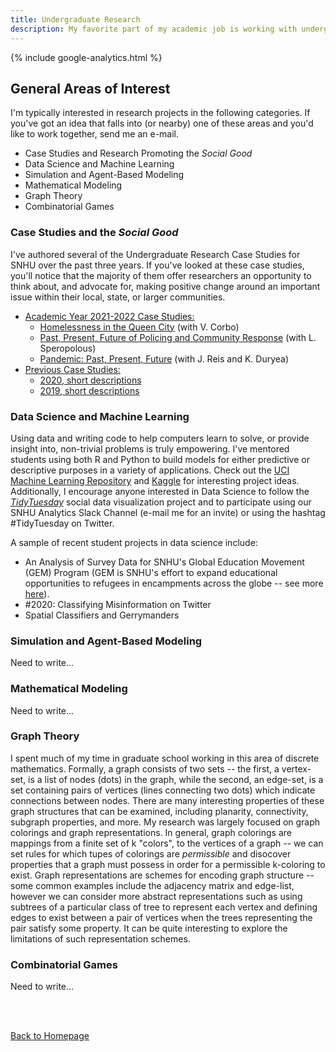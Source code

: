 ```yaml
---
title: Undergraduate Research
description: My favorite part of my academic job is working with undergraduates (and graduate students, too) on research projects. Here you'll find information about my past projects and current interests. Please send me an e-mail if you are interested in working together.
---
```


{% include google-analytics.html %}

## General Areas of Interest

I'm typically interested in research projects in the following categories. If you've got an idea 
that falls into (or nearby) one of these areas and you'd like to work together, send me an e-mail.  
  + Case Studies and Research Promoting the *Social Good*
  + Data Science and Machine Learning
  + Simulation and Agent-Based Modeling
  + Mathematical Modeling
  + Graph Theory
  + Combinatorial Games

### Case Studies and the *Social Good*

I've authored several of the Undergraduate Research Case Studies for SNHU over the past three years. 
If you've looked at these case studies, you'll notice that the majority of them offer researchers an
opportunity to think about, and advocate for, making positive change around an important issue within 
their local, state, or larger communities.   
  + <u>Academic Year 2021-2022 Case Studies:</u>  
    + [Homelessness in the Queen City](https://drive.google.com/file/d/1tWxZblj9dpkdZTzEN02hWvqfbmzrotg1/view?usp=sharing) (with V. Corbo)
    + [Past, Present, Future of Policing and Community Response](https://drive.google.com/file/d/1lu4EF84r0VOcL2yzzq2drUbi_imcShRN/view?usp=sharing) (with L. Speropolous)
    + [Pandemic: Past, Present, Future](https://drive.google.com/file/d/19lkPnDTdSyjblfKzgVptYdmNku1nRUVq/view?usp=sharing) (with J. Reis and K. Duryea)
  + <u>Previous Case Studies:</u>  
    + [2020, short descriptions](https://drive.google.com/file/d/1w7l0UZ3zxWrdrnMb1TjmEyN5AAu4QSZe/view?usp=sharing)
    + [2019, short descriptions](https://docs.google.com/document/d/1m4rplDV9tbh7xVKXbIUflRmch8NJUZYJtXf_gVYx7ec/edit?usp=sharing)

### Data Science and Machine Learning

Using data and writing code to help computers learn to solve, or provide insight into, non-trivial 
problems is truly empowering. I've mentored students using both R and Python to build models for 
either predictive or descriptive purposes in a variety of applications. Check out the [UCI Machine
Learning Repository](https://archive.ics.uci.edu/ml/index.php) and [Kaggle](https://www.kaggle.com/)
for interesting project ideas. Additionally, I encourage anyone interested in Data Science to follow
the [*TidyTuesday*](https://github.com/rfordatascience/tidytuesday) social data visualization project
and to participate using our SNHU Analytics Slack Channel (e-mail me for an invite) or using the
hashtag #TidyTuesday on Twitter.

A sample of recent student projects in data science include:  
+ An Analysis of Survey Data for SNHU's Global Education Movement (GEM) Program (GEM is SNHU's effort to expand educational opportunities to refugees in encampments across the globe -- see more [here](https://gem.snhu.edu/)).
+ #2020: Classifying Misinformation on Twitter
+ Spatial Classifiers and Gerrymanders

### Simulation and Agent-Based Modeling

Need to write...

### Mathematical Modeling

Need to write...

### Graph Theory

I spent much of my time in graduate school working in this area of discrete mathematics. Formally, a graph consists of two sets -- the first, a vertex-set, is a list of nodes (dots) in the graph, while the second, an edge-set, is a set containing pairs of vertices (lines connecting two dots) which indicate connections between nodes. There are many interesting properties of these graph structures that can be examined, including planarity, connectivity, subgraph properties, and more. My research was largely focused on graph colorings and graph representations. In general, graph colorings are mappings from a finite set of k "colors", to the vertices of a graph -- we can set rules for which tupes of colorings are *permissible* and disocover properties that a graph must possess in order for a permissible k-coloring to exist. Graph representations are schemes for encoding graph structure -- some common examples include the adjacency matrix and edge-list, however we can consider more abstract representations such as using subtrees of a particular class of tree to represent each vertex and defining edges to exist between a pair of vertices when the trees representing the pair satisfy some property. It can be quite interesting to explore the limitations of such representation schemes.

### Combinatorial Games

Need to write...

<br/><br/>

[Back to Homepage](https://agmath.github.io/)
